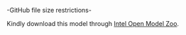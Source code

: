 -GitHub file size restrictions-

Kindly download this model through [Intel Open Model Zoo](https://github.com/openvinotoolkit/open_model_zoo). 
